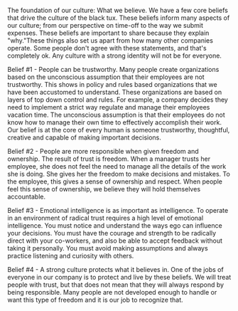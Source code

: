 The foundation of our culture: What we believe.
We have a few core beliefs that drive the culture of the black tux. These beliefs inform many aspects of our culture; from our perspective on time-off to the way we submit expenses. These beliefs are important to share because they explain "why."These things also set us apart from how many other companies operate. Some people don't agree with these statements, and that's completely ok.  Any culture with a strong identity will not be for everyone.


Belief #1 - People can be trustworthy.
Many people create organizations based on the unconscious assumption that their employees are not trustworthy. This shows in policy and rules based organizations that we have been accustomed to understand. These organizations are based on layers of top down control and rules. For example, a company decides they need to implement a strict way regulate and manage their employees vacation time. The unconscious assumption is that their employees do not know how to manage their own time to effectively accomplish their work. Our belief is at the core of every human is someone trustworthy, thoughtful, creative and capable of making important decisions.


Belief #2 - People are more responsible when given freedom and ownership.
The result of trust is freedom. When a manager trusts her employee, she does not feel the need to manage all the details of the work she is doing. She gives her the freedom to make decisions and mistakes. To the employee, this gives a sense of ownership and respect. When people feel this sense of ownership, we believe they will hold themselves accountable.


Belief #3 - Emotional intelligence is as important as intelligence.
To operate in an environment of radical trust requires a high level of emotional intelligence. You must notice and understand the ways ego can influence your decisions. You must have the courage and strength to be radically direct with your co-workers, and also be able to accept feedback without taking it personally. You must avoid making assumptions and always practice listening and curiosity with others.


Belief #4 - A strong culture protects what it believes in.
One of the jobs of everyone in our company is to protect and live by these beliefs. We will treat people with trust, but that does not mean that they will always respond by being responsible. Many people are not developed enough to handle or want this type of freedom and it is our job to recognize that.

